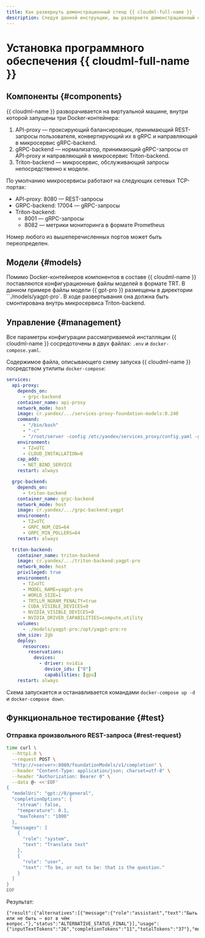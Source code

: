 ```yaml
---
title: Как развернуть демонстрационный стенд {{ cloudml-full-name }}
description: Следуя данной инструкции, вы развернете демонстрационный стенд {{ cloudml-name }}.
---
```


# Установка программного обеспечения {{ cloudml-full-name }}

## Компоненты {#components}

{{ cloudml-name }} разворачивается на виртуальной машине, внутри которой запущены три Docker-контейнера:
1. API-proxy — проксирующий балансировщик, принимающий REST-запросы пользователя, конвертирующий их в gRPC и направляющий в микросервис gRPC-backend.
1. gRPC-backend — нормализатор, принимающий gRPC-запросы от API-proxy и направляющий в микросервис Triton-backend.
1. Triton-backend — микросервис, обслуживающий запросы непосредственно к модели.

По умолчанию микросервисы работают на следующих сетевых TCP-портах:
* API-proxy: 8080 — REST-запросы
* GRPC-backend: 17004 — gRPC-запросы
* Triton-backend:
  * 8001 — gRPC-запросы
  * 8082 — метрики мониторинга в формате Prometheus

Номер любого из вышеперечисленных портов может быть переопределен.

## Модели {#models}

Помимо Docker-контейнеров компонентов в составе {{ cloudml-name }} поставляются конфигурационные файлы моделей в формате TRT. В данном примере файлы модели {{ gpt-pro }} размещены в директории ``./models/yagpt-pro`. В ходе развертывания она должна быть смонтирована внутрь микросервиса Triton-backend.

## Управление {#management}

Все параметры конфигурации рассматриваемой инсталляции {{ cloudml-name }} сосредоточены в двух файлах: `.env` и `docker-compose.yaml`.

Содержимое файла, описывающего схему запуска {{ cloudml-name }} посредством утилиты `docker-compose`:

```yaml
services:
  api-proxy:
    depends_on:
      - grpc-backend
    container_name: api-proxy
    network_mode: host
    image: cr.yandex/.../services-proxy-foundation-models:0.240
    command:
      - "/bin/bash"
      - "-c"
      - "/root/server -config /etc/yandex/services_proxy/config.yaml -gateway-port 8080"
    environment:
      - TZ=UTC
      - CLOUD_INSTALLATION=0
    cap_add:
      - NET_BIND_SERVICE
    restart: always

  grpc-backend:
    depends_on:
      - triton-backend
    container_name: grpc-backend
    network_mode: host
    image: cr.yandex/.../grpc-backend:yagpt
    environment:
      - TZ=UTC
      - GRPC_NUM_CQS=64
      - GRPC_MIN_POLLERS=64
    restart: always

  triton-backend:
    container_name: triton-backend
    image: cr.yandex/.../triton-backend:yagpt-pro
    network_mode: host
    privileged: true
    environment:
      - TZ=UTC
      - MODEL_NAME=yagpt-pro
      - WORLD_SIZE=1
      - TRTLLM_NGRAM_PENALTY=true
      - CUDA_VISIBLE_DEVICES=0
      - NVIDIA_VISIBLE_DEVICES=0
      - NVIDIA_DRIVER_CAPABILITIES=compute,utility
    volumes:
      - ./models/yagpt-pro:/opt/yagpt-pro:ro
    shm_size: 2gb
    deploy:
      resources:
        reservations:
          devices:
            - driver: nvidia
              device_ids: ["0"]
              capabilities: [gpu]
    restart: always
```

Схема запускается и останавливается командами `docker-compose up -d` и `docker-compose down`.

## Функциональное тестирование {#test}

### Отправка произвольного REST-запроса {#rest-request}


```bash
time curl \
  --http1.0 \
  --request POST \
  "http://<server>:8080/foundationModels/v1/completion" \
  --header "Content-Type: application/json; charset=utf-8" \
  --header "Authorization: Bearer 0" \
  --data @- <<'EOF'
{
  "modelUri": "gpt://0/general",
  "completionOptions": {
    "stream": false,
    "temperature": 0.1,
    "maxTokens": "1000"
  },
  "messages": [
    {
      "role": "system",
      "text": "Translate text"
    },
    {
      "role": "user",
      "text": "To be, or not to be: that is the question."
    }
  ]
}
EOF
```

Результат: 

```text
{"result":{"alternatives":[{"message":{"role":"assistant","text":"Быть или не быть — вот в чём вопрос."},"status":"ALTERNATIVE_STATUS_FINAL"}],"usage":{"inputTextTokens":"26","completionTokens":"11","totalTokens":"37"},"modelVersion":"07.03.2024"}}
```
